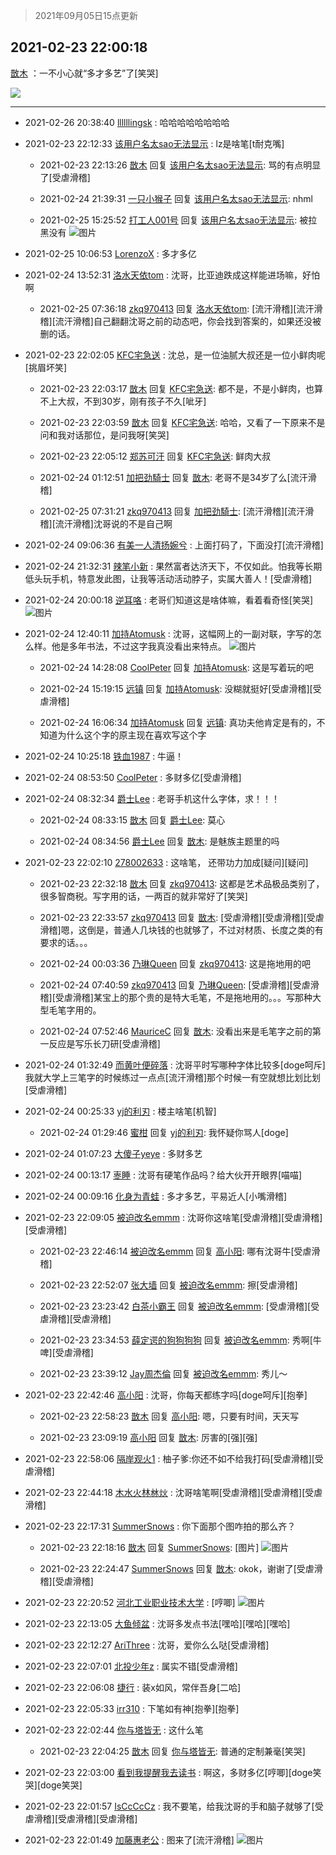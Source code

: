 > 2021年09月05日15点更新
<link rel="stylesheet" href="https://cdn.jsdelivr.net/gh/taotie6/sampleJSON@main/css/photo_show.css">


 ## 2021-02-23 22:00:18 

 [㪚木](https://www.coolapk.com/feed/25076920?shareKey=MGY4MmFmMDI0MDJjNjEzMTc3Y2E~) ：一不小心就“多才多艺”了[笑哭] 

<div class="album">
<img class="img-item" src="https://image.coolapk.com/feed/2021/0223/22/1081091_1ccfd1f5_8816_9703@2160x818.jpeg" />
</div>

 ------- 

- 2021-02-26 20:38:40 [llllllingsk](uid=3036048) : 哈哈哈哈哈哈哈哈 

- 2021-02-23 22:12:33 [该用户名太sao无法显示](uid=3040243) : lz是啥笔[t耐克嘴] 

    - 2021-02-23 22:13:26 [㪚木](uid=1081091) 回复 [该用户名太sao无法显示](uid=3040243): 骂的有点明显了[受虐滑稽] 

    - 2021-02-24 21:39:31 [一只小猴子](uid=751241) 回复 [该用户名太sao无法显示](uid=3040243): nhml 

    - 2021-02-25 15:25:52 [打工人001号](uid=3014918) 回复 [该用户名太sao无法显示](uid=3040243): 被拉黑没有 ![图片](https://image.coolapk.com/feed/2021/0222/13/3014918_00dcc02e_1543_4218@240x240.png)

- 2021-02-25 10:06:53 [LorenzoX](uid=645650) : 多才多亿 

- 2021-02-24 13:52:31 [洛水天依tom](uid=1661759) : 沈哥，比亚迪跌成这样能进场嘛，好怕啊 

    - 2021-02-25 07:36:18 [zkq970413](uid=1309703) 回复 [洛水天依tom](uid=1661759): [流汗滑稽][流汗滑稽][流汗滑稽]自己翻翻沈哥之前的动态吧，你会找到答案的，如果还没被删的话。 

- 2021-02-23 22:02:05 [KFC宅急送](uid=2839356) : 沈总，是一位油腻大叔还是一位小鲜肉呢[挑眉坏笑] 

    - 2021-02-23 22:03:17 [㪚木](uid=1081091) 回复 [KFC宅急送](uid=2839356): 都不是，不是小鲜肉，也算不上大叔，不到30岁，刚有孩子不久[呲牙] 

    - 2021-02-23 22:03:59 [㪚木](uid=1081091) 回复 [KFC宅急送](uid=2839356): 哈哈，又看了一下原来不是问和我对话那位，是问我呀[笑哭] 

    - 2021-02-23 22:05:12 [郑苏可汗](uid=678781) 回复 [KFC宅急送](uid=2839356): 鲜肉大叔 

    - 2021-02-24 01:12:51 [加把劲騎士](uid=647149) 回复 [㪚木](uid=1081091): 老哥不是34岁了么[流汗滑稽] 

    - 2021-02-25 07:31:21 [zkq970413](uid=1309703) 回复 [加把劲騎士](uid=647149): [流汗滑稽][流汗滑稽][流汗滑稽]沈哥说的不是自己啊 

- 2021-02-24 09:06:36 [有美一人清扬婉兮](uid=1179818) : 上面打码了，下面没打[流汗滑稽] 

- 2021-02-24 21:32:31 [辣笔小新](uid=1728429) : 果然富者达济天下，不仅如此。怕我等长期低头玩手机，特意发此图，让我等活动活动脖子，实属大善人！[受虐滑稽] 

- 2021-02-24 20:00:18 [逆耳咯](uid=1426423) : 老哥们知道这是啥体嘛，看着看奇怪[笑哭] ![图片](https://image.coolapk.com/feed/2021/0224/20/1426423_8055f11f_8017_2623@1080x2408.jpeg)

- 2021-02-24 12:40:11 [加持Atomusk](uid=4287297) : 沈哥，这幅网上的一副对联，字写的怎么样。他是多年书法，不过这字我真没看出来特点。 ![图片](https://image.coolapk.com/feed/2021/0224/12/4287297_3165c174_1609_2072@1080x1920.jpeg)

    - 2021-02-24 14:28:08 [CoolPeter](uid=1437066) 回复 [加持Atomusk](uid=4287297): 这是写着玩的吧 

    - 2021-02-24 15:19:15 [远镇](uid=1471248) 回复 [加持Atomusk](uid=4287297): 没糊就挺好[受虐滑稽][受虐滑稽] 

    - 2021-02-24 16:06:34 [加持Atomusk](uid=4287297) 回复 [远镇](uid=1471248): 真功夫他肯定是有的，不知道为什么这个字的原主现在喜欢写这个字 

- 2021-02-24 10:25:18 [铁血1987](uid=938306) : 牛逼！ 

- 2021-02-24 08:53:50 [CoolPeter](uid=1437066) : 多财多亿[受虐滑稽] 

- 2021-02-24 08:32:34 [爵士Lee](uid=811595) : 老哥手机这什么字体，求！！！ 

    - 2021-02-24 08:33:15 [㪚木](uid=1081091) 回复 [爵士Lee](uid=811595): 莫心 

    - 2021-02-24 08:34:56 [爵士Lee](uid=811595) 回复 [㪚木](uid=1081091): 是魅族主题里的吗 

- 2021-02-23 22:02:10 [278002633](uid=130056) : 这啥笔，  还带功力加成[疑问][疑问] 

    - 2021-02-23 22:32:18 [㪚木](uid=1081091) 回复 [zkq970413](uid=1309703): 这都是艺术品极品类别了，很多智商税。写字用的话，一两百的就非常好了[笑哭] 

    - 2021-02-23 22:33:57 [zkq970413](uid=1309703) 回复 [㪚木](uid=1081091): [受虐滑稽][受虐滑稽][受虐滑稽]嗯，这倒是，普通人几块钱的也就够了，不过对材质、长度之类的有要求的话。。。 

    - 2021-02-24 00:03:36 [乃琳Queen](uid=2370903) 回复 [zkq970413](uid=1309703): 这是拖地用的吧 

    - 2021-02-24 07:40:59 [zkq970413](uid=1309703) 回复 [乃琳Queen](uid=2370903): [受虐滑稽][受虐滑稽][受虐滑稽]某宝上的那个贵的是特大毛笔，不是拖地用的。。。写那种大型毛笔字用的。 

    - 2021-02-24 07:52:46 [MauriceC](uid=2661286) 回复 [㪚木](uid=1081091): 没看出来是毛笔字之前的第一反应是写乐长刀研[受虐滑稽] 

- 2021-02-24 01:32:49 [而黄叶便碎落](uid=2845514) : 沈哥平时写哪种字体比较多[doge呵斥]我就大学上三笔字的时候练过一点点[流汗滑稽]那个时候一有空就想比划比划[受虐滑稽] 

- 2021-02-24 00:25:33 [yj的利刃](uid=3002872) : 楼主啥笔[机智] 

    - 2021-02-24 01:29:46 [蜜柑](uid=1097842) 回复 [yj的利刃](uid=3002872): 我怀疑你骂人[doge] 

- 2021-02-24 01:07:23 [大傻子yeye](uid=1019731) : 多财多艺 

- 2021-02-24 00:13:17 [栆睡](uid=2246713) : 沈哥有硬笔作品吗？给大伙开开眼界[喵喵] 

- 2021-02-24 00:09:16 [化身为青蛙](uid=1209189) : 多才多艺，平易近人[小嘴滑稽] 

- 2021-02-23 22:09:05 [被迫改名emmm](uid=3302275) : 沈哥你这啥笔[受虐滑稽][受虐滑稽][受虐滑稽] 

    - 2021-02-23 22:46:14 [被迫改名emmm](uid=3302275) 回复 [高小阳](uid=3558245): 哪有沈哥牛[受虐滑稽] 

    - 2021-02-23 22:52:07 [张大墙](uid=2427513) 回复 [被迫改名emmm](uid=3302275): 擦[受虐滑稽] 

    - 2021-02-23 23:23:42 [白茶小霸王](uid=2434501) 回复 [被迫改名emmm](uid=3302275): [受虐滑稽][受虐滑稽][受虐滑稽] 

    - 2021-02-23 23:34:53 [薛定谔的狗狗狗狗](uid=2327954) 回复 [被迫改名emmm](uid=3302275): 秀啊[牛啤][受虐滑稽] 

    - 2021-02-23 23:39:12 [Jay周杰倫](uid=1010273) 回复 [被迫改名emmm](uid=3302275): 秀儿～ 

- 2021-02-23 22:42:46 [高小阳](uid=3558245) : 沈哥，你每天都练字吗[doge呵斥][抱拳] 

    - 2021-02-23 22:58:23 [㪚木](uid=1081091) 回复 [高小阳](uid=3558245): 嗯，只要有时间，天天写 

    - 2021-02-23 23:09:19 [高小阳](uid=3558245) 回复 [㪚木](uid=1081091): 厉害的[强][强] 

- 2021-02-23 22:58:06 [隔岸观火1](uid=1428246) : 柚子爹:你还不如不给我打码[受虐滑稽][受虐滑稽] 

- 2021-02-23 22:44:18 [木水火林沝炏](uid=687653) : 沈哥啥笔啊[受虐滑稽][受虐滑稽][受虐滑稽] 

- 2021-02-23 22:17:31 [SummerSnows](uid=1348903) : 你下面那个图咋拍的那么齐？ 

    - 2021-02-23 22:18:16 [㪚木](uid=1081091) 回复 [SummerSnows](uid=1348903): [图片] ![图片](https://image.coolapk.com/feed/2021/0223/22/1081091_decc4383_9894_7868@201x281.jpeg)

    - 2021-02-23 22:24:47 [SummerSnows](uid=1348903) 回复 [㪚木](uid=1081091): okok，谢谢了[受虐滑稽][受虐滑稽] 

- 2021-02-23 22:20:52 [河北工业职业技术大学](uid=3415552) : [哼唧] ![图片](https://image.coolapk.com/feed/2021/0223/22/3415552_d530bcf5_0051_0501@521x496.jpeg)

- 2021-02-23 22:13:05 [大鱼倾盆](uid=3577059) : 沈哥多发点书法[嘿哈][嘿哈][嘿哈] 

- 2021-02-23 22:12:27 [AriThree](uid=1560115) : 沈哥，爱你么么哒[受虐滑稽] 

- 2021-02-23 22:07:01 [北投少年z](uid=1370510) : 属实不错[受虐滑稽] 

- 2021-02-23 22:06:08 [捷行](uid=1629443) : 装x如风，常伴吾身[二哈] 

- 2021-02-23 22:05:33 [irr310](uid=636373) : 下笔如有神[抱拳][抱拳] 

- 2021-02-23 22:02:44 [你与塔皆无](uid=2111083) : 这什么笔 

    - 2021-02-23 22:04:25 [㪚木](uid=1081091) 回复 [你与塔皆无](uid=2111083): 普通的定制兼毫[笑哭] 

- 2021-02-23 22:03:00 [看到我提醒我去读书](uid=2577914) : 啊这，多财多亿[哼唧][doge笑哭][doge笑哭] 

- 2021-02-23 22:01:57 [IsCcCcCz](uid=1309064) : 我不要笔，给我沈哥的手和脑子就够了[受虐滑稽][受虐滑稽][受虐滑稽] 

- 2021-02-23 22:01:49 [加藤惠老公](uid=1266680) : 图来了[流汗滑稽] ![图片](https://image.coolapk.com/feed/2021/0223/22/1266680_caa73ece_8907_9461@238x230.jpeg)


